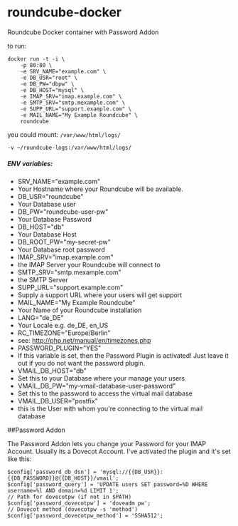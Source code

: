 # roundcube-docker
Roundcube Docker container with Password Addon

to run:

```
docker run -t -i \
    -p 80:80 \
    -e SRV_NAME="example.com" \
    -e DB_USR="root" \
    -e DB_PW="dbpw" \
    -e DB_HOST="mysql" \
    -e IMAP_SRV="imap.example.com" \
    -e SMTP_SRV="smtp.mexample.com" \
    -e SUPP_URL="support.example.com" \
    -e MAIL_NAME="My Example Roundcube" \
    roundcube
```

you could mount: `/var/www/html/logs/`

```
-v ~/roundcube-logs:/var/www/html/logs/
```

##### ENV variables:

* SRV_NAME="example.com"
 * Your Hostname where your Roundcube will be available.
* DB_USR="roundcube"
 * Your Database user
* DB_PW="roundcube-user-pw"
 * Your Database Password
* DB_HOST="db"
 * Your Database Host
* DB_ROOT_PW="my-secret-pw"
 * Your Database root password
* IMAP_SRV="imap.example.com"
 * the IMAP Server your Roundcube will connect to
* SMTP_SRV="smtp.mexample.com"
 * the SMTP Server
* SUPP_URL="support.example.com"
 * Supply a support URL where your users will get support
* MAIL_NAME="My Example Roundcube"
 * Your Name of your Roundcube installation
* LANG="de_DE"
 * Your Locale e.g. de_DE, en_US
* RC_TIMEZONE="Europe/Berlin"
 * see: http://php.net/manual/en/timezones.php
* PASSWORD_PLUGIN="YES"
 * If this variable is set, then the Password Plugin is activated! Just leave it out if you do not want the password plugin.
* VMAIL_DB_HOST="db"
 * Set this to your Database where your manage your users
* VMAIL_DB_PW="my-vmail-database-user-password"
 * Set this to the password to access the virtual mail database
* VMAIL_DB_USER="postfix"
 * this is the User with whom you're connecting to the virtual mail database

##Password Addon

The Password Addon lets you change your Password for your IMAP Account. Usually its a Dovecot Account.
I've activated the plugin and it's set like this:

```
$config['password_db_dsn'] = 'mysql://{{DB_USR}}:{{DB_PASSWORD}}@{{DB_HOST}}/vmail';
$config['password_query'] = 'UPDATE users SET password=%D WHERE username=%l AND domain=%d LIMIT 1';
// Path for dovecotpw (if not in $PATH)
$config['password_dovecotpw'] = 'doveadm pw';
// Dovecot method (dovecotpw -s 'method')
$config['password_dovecotpw_method'] = 'SSHA512';
```
